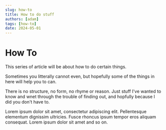 ```yaml
---
slug: how-to
title: How to do stuff
authors: [adam]
tags: [how-to]
date: 2024-05-01
---
```


# How To

This series of article will be about how to do certain things.

Sometimes you litterally cannot even, but hopefully some of the things in here will help you to can.

There is no structure, no form, no rhyme or reason. Just stuff I've wanted to know and wnet through the trouble of finding out, and hopfully because I did you don't have to.

Lorem ipsum dolor sit amet, consectetur adipiscing elit. Pellentesque elementum dignissim ultricies. Fusce rhoncus ipsum tempor eros aliquam consequat. Lorem ipsum dolor sit amet and so on.

